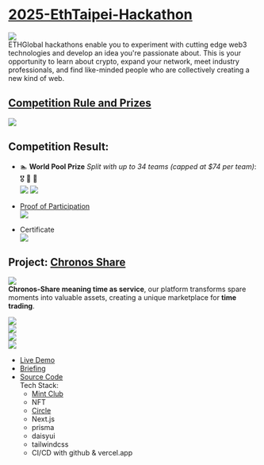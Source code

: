 # [2025-EthTaipei-Hackathon](https://ethglobal.com/events/taipei)

![](https://github.com/D50000/2025-EthTaipei-Hackathon/blob/main/archive/ethTaipeiLogo.jpg)  
ETHGlobal hackathons enable you to experiment with cutting edge web3 technologies and develop an idea you're passionate about. This is your opportunity to learn about crypto, expand your network, meet industry professionals, and find like-minded people who are collectively creating a new kind of web.

## [Competition Rule and Prizes](https://ethglobal.com/events/taipei/prizes)

![](https://github.com/D50000/2025-EthTaipei-Hackathon/blob/main/archive/prizes.jpg)

## Competition Result:

- 🏊 **World Pool Prize**
  _Split with up to 34 teams (capped at $74 per team)_: 🎖️ 🏅 👏  
   ![](https://github.com/D50000/2025-EthTaipei-Hackathon/blob/main/archive/result.jpg)
  ![](https://github.com/D50000/2025-EthTaipei-Hackathon/blob/main/archive/result2.jpg)

- [Proof of Participation](https://polygonscan.com/nft/0x115cc61a1980295e43f813adec68769c50057088/1133)  
  ![](https://github.com/D50000/2025-EthTaipei-Hackathon/blob/main/archive/poap.jpg)

- Certificate  
  ![](https://github.com/D50000/2025-EthTaipei-Hackathon/blob/main/archive/certificate.jpg)

## Project: [Chronos Share](https://taikai.network/ethtaipei/hackathons/hackathon-2024/projects/clu3zbtd20irlw201bzqhn5c8/idea)

![](https://github.com/D50000/2024-EthTaipei-Hackathon/blob/main/archive/Chronos_Share.jpg)  
**Chronos-Share meaning time as service**, our platform transforms spare moments into valuable assets, creating a unique marketplace for **time trading**.

![](https://github.com/D50000/2024-EthTaipei-Hackathon/blob/main/archive/role.jpg)  
![](https://github.com/D50000/2024-EthTaipei-Hackathon/blob/main/archive/scenario.jpg)  
![](https://github.com/D50000/2024-EthTaipei-Hackathon/blob/main/archive/trade.jpg)  
![](https://github.com/D50000/2024-EthTaipei-Hackathon/blob/main/archive/dataFlow.jpg)

- [Live Demo](https://chronos-share.vercel.app/)
- [Briefing](https://www.youtube.com/watch?v=-986bKyWH8k)
- [Source Code](https://github.com/Chronos-Share/chronos-share)  
  Tech Stack:
  - [Mint Club](https://mint.club/token/arbitrum/KUKO)
  - NFT
  - [Circle](https://developers.circle.com/w3s/docs/user-controlled-initialization-and-wallet-creation-quickstart)
  - Next.js
  - prisma
  - daisyui
  - tailwindcss
  - CI/CD with github & vercel.app

